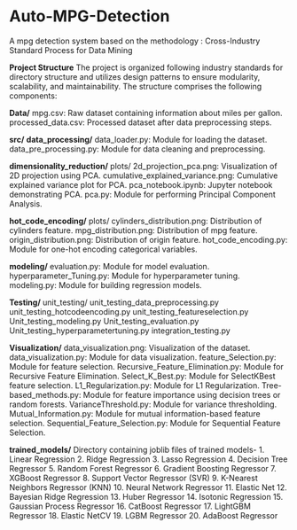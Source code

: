 # Auto-MPG-Detection
A mpg detection system based on the methodology : Cross-Industry Standard Process for Data Mining

**Project Structure**
The project is organized following industry standards for directory structure and utilizes design patterns to ensure modularity, scalability, and maintainability. The structure comprises the following components:

**Data/**
  mpg.csv: Raw dataset containing information about miles per gallon.
  processed_data.csv: Processed dataset after data preprocessing steps.
  
**src/**
  **data_processing/**
    data_loader.py: Module for loading the dataset.
    data_pre_processing.py: Module for data cleaning and preprocessing.
    
  **dimensionality_reduction/**
    plots/
      2d_projection_pca.png: Visualization of 2D projection using PCA.
      cumulative_explained_variance.png: Cumulative explained variance plot for PCA.
      pca_notebook.ipynb: Jupyter notebook demonstrating PCA.
      pca.py: Module for performing Principal Component Analysis.
      
  **hot_code_encoding/**
    plots/
      cylinders_distribution.png: Distribution of cylinders feature.
      mpg_distribution.png: Distribution of mpg feature.
      origin_distribution.png: Distribution of origin feature.
    hot_code_encoding.py: Module for one-hot encoding categorical variables.
    
  **modeling/**
    evaluation.py: Module for model evaluation.
    hyperparameter_Tuning.py: Module for hyperparameter tuning.
    modeling.py: Module for building regression models.
    
  **Testing/**
	  unit_testing/
		  unit_testing_data_preprocessing.py
		  unit_testing_hotcodeencoding.py
		  unit_testing_featureselection.py
		  Unit_testing_modeling.py
		  Unit_testing_evaluation.py		
		  Unit_testing_hyperparametertuning.py
		  integration_testing.py
    
  **Visualization/**
    data_visualization.png: Visualization of the dataset.
    data_visualization.py: Module for data visualization.
    feature_Selection.py: Module for feature selection.
    Recursive_Feature_Elimination.py: Module for Recursive Feature Elimination.
    Select_K_Best.py: Module for SelectKBest feature selection.
    L1_Regularization.py: Module for L1 Regularization.
    Tree-based_methods.py: Module for feature importance using decision trees or random forests.
    VarianceThreshold.py: Module for variance thresholding.
    Mutual_Information.py: Module for mutual information-based feature selection.
    Sequential_Feature_Selection.py: Module for Sequential Feature Selection.
    
  **trained_models/**
    Directory containing joblib files of trained models- 
    1. Linear Regression
    2. Ridge Regression
    3. Lasso Regression
    4. Decision Tree Regressor
    5. Random Forest Regressor
    6. Gradient Boosting Regressor
    7. XGBoost Regressor
    8. Support Vector Regressor (SVR)
    9. K-Nearest Neighbors Regressor (KNN)
    10. Neural Network Regressor
    11. Elastic Net
    12. Bayesian Ridge Regression
    13. Huber Regressor
    14. Isotonic Regression
    15. Gaussian Process Regressor
    16. CatBoost Regressor
    17. LightGBM Regressor
    18. Elastic NetCV
    19. LGBM Regressor
    20. AdaBoost Regressor
